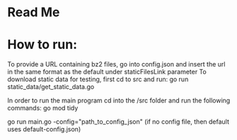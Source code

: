 # Read Me

# How to run:
To provide a URL containing bz2 files, go into config.json and insert the url in the same format as the default under staticFilesLink parameter
To download static data for testing, first cd to src and run:
go run static_data/get_static_data.go

In order to run the main program cd into the /src folder and run the following commands:
go mod tidy

go run main.go -config="path_to_config_json"
(if no config file, then default uses default-config.json)